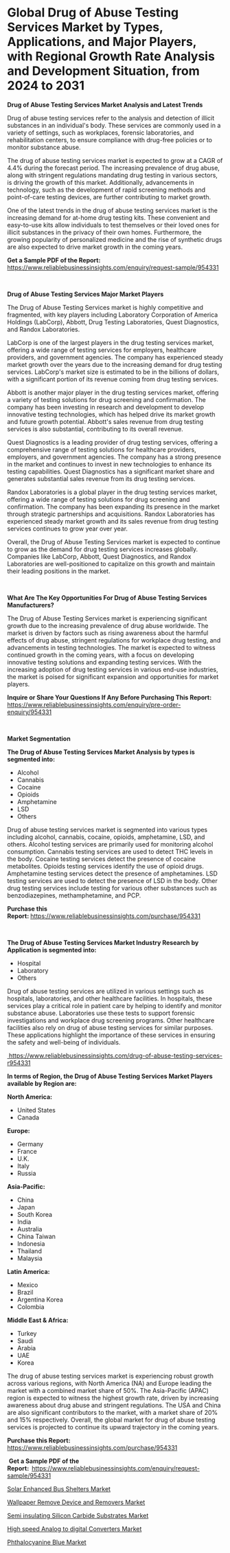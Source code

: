 <p><h1>Global Drug of Abuse Testing Services Market by Types, Applications, and Major Players, with Regional Growth Rate Analysis and Development Situation, from 2024 to 2031</h1></p><p><strong>Drug of Abuse Testing Services Market Analysis and Latest Trends</strong></p>
<p><p>Drug of abuse testing services refer to the analysis and detection of illicit substances in an individual's body. These services are commonly used in a variety of settings, such as workplaces, forensic laboratories, and rehabilitation centers, to ensure compliance with drug-free policies or to monitor substance abuse.</p><p>The drug of abuse testing services market is expected to grow at a CAGR of 4.4% during the forecast period. The increasing prevalence of drug abuse, along with stringent regulations mandating drug testing in various sectors, is driving the growth of this market. Additionally, advancements in technology, such as the development of rapid screening methods and point-of-care testing devices, are further contributing to market growth.</p><p>One of the latest trends in the drug of abuse testing services market is the increasing demand for at-home drug testing kits. These convenient and easy-to-use kits allow individuals to test themselves or their loved ones for illicit substances in the privacy of their own homes. Furthermore, the growing popularity of personalized medicine and the rise of synthetic drugs are also expected to drive market growth in the coming years.</p></p>
<p><strong>Get a Sample PDF of the Report:&nbsp;</strong> <a href="https://www.reliablebusinessinsights.com/enquiry/request-sample/954331">https://www.reliablebusinessinsights.com/enquiry/request-sample/954331</a></p>
<p>&nbsp;</p>
<p><strong>Drug of Abuse Testing Services Major Market Players</strong></p>
<p><p>The Drug of Abuse Testing Services market is highly competitive and fragmented, with key players including Laboratory Corporation of America Holdings (LabCorp), Abbott, Drug Testing Laboratories, Quest Diagnostics, and Randox Laboratories. </p><p>LabCorp is one of the largest players in the drug testing services market, offering a wide range of testing services for employers, healthcare providers, and government agencies. The company has experienced steady market growth over the years due to the increasing demand for drug testing services. LabCorp's market size is estimated to be in the billions of dollars, with a significant portion of its revenue coming from drug testing services.</p><p>Abbott is another major player in the drug testing services market, offering a variety of testing solutions for drug screening and confirmation. The company has been investing in research and development to develop innovative testing technologies, which has helped drive its market growth and future growth potential. Abbott's sales revenue from drug testing services is also substantial, contributing to its overall revenue.</p><p>Quest Diagnostics is a leading provider of drug testing services, offering a comprehensive range of testing solutions for healthcare providers, employers, and government agencies. The company has a strong presence in the market and continues to invest in new technologies to enhance its testing capabilities. Quest Diagnostics has a significant market share and generates substantial sales revenue from its drug testing services.</p><p>Randox Laboratories is a global player in the drug testing services market, offering a wide range of testing solutions for drug screening and confirmation. The company has been expanding its presence in the market through strategic partnerships and acquisitions. Randox Laboratories has experienced steady market growth and its sales revenue from drug testing services continues to grow year over year.</p><p>Overall, the Drug of Abuse Testing Services market is expected to continue to grow as the demand for drug testing services increases globally. Companies like LabCorp, Abbott, Quest Diagnostics, and Randox Laboratories are well-positioned to capitalize on this growth and maintain their leading positions in the market.</p></p>
<p>&nbsp;</p>
<p><strong>What Are The Key Opportunities For Drug of Abuse Testing Services Manufacturers?</strong></p>
<p><p>The Drug of Abuse Testing Services market is experiencing significant growth due to the increasing prevalence of drug abuse worldwide. The market is driven by factors such as rising awareness about the harmful effects of drug abuse, stringent regulations for workplace drug testing, and advancements in testing technologies. The market is expected to witness continued growth in the coming years, with a focus on developing innovative testing solutions and expanding testing services. With the increasing adoption of drug testing services in various end-use industries, the market is poised for significant expansion and opportunities for market players.</p></p>
<p><strong>Inquire or Share Your Questions If Any Before Purchasing This Report:</strong> <a href="https://www.reliablebusinessinsights.com/enquiry/pre-order-enquiry/954331">https://www.reliablebusinessinsights.com/enquiry/pre-order-enquiry/954331</a></p>
<p>&nbsp;</p>
<p><strong>Market Segmentation</strong></p>
<p><strong>The Drug of Abuse Testing Services Market Analysis by types is segmented into:</strong></p>
<p><ul><li>Alcohol</li><li>Cannabis</li><li>Cocaine</li><li>Opioids</li><li>Amphetamine</li><li>LSD</li><li>Others</li></ul></p>
<p><p>Drug of abuse testing services market is segmented into various types including alcohol, cannabis, cocaine, opioids, amphetamine, LSD, and others. Alcohol testing services are primarily used for monitoring alcohol consumption. Cannabis testing services are used to detect THC levels in the body. Cocaine testing services detect the presence of cocaine metabolites. Opioids testing services identify the use of opioid drugs. Amphetamine testing services detect the presence of amphetamines. LSD testing services are used to detect the presence of LSD in the body. Other drug testing services include testing for various other substances such as benzodiazepines, methamphetamine, and PCP.</p></p>
<p><strong>Purchase this Report:&nbsp;</strong><a href="https://www.reliablebusinessinsights.com/purchase/954331">https://www.reliablebusinessinsights.com/purchase/954331</a></p>
<p>&nbsp;</p>
<p><strong>The Drug of Abuse Testing Services Market Industry Research by Application is segmented into:</strong></p>
<p><ul><li>Hospital</li><li>Laboratory</li><li>Others</li></ul></p>
<p><p>Drug of abuse testing services are utilized in various settings such as hospitals, laboratories, and other healthcare facilities. In hospitals, these services play a critical role in patient care by helping to identify and monitor substance abuse. Laboratories use these tests to support forensic investigations and workplace drug screening programs. Other healthcare facilities also rely on drug of abuse testing services for similar purposes. These applications highlight the importance of these services in ensuring the safety and well-being of individuals.</p></p>
<p><a href="https://www.reliablebusinessinsights.com/drug-of-abuse-testing-services-r954331">&nbsp;https://www.reliablebusinessinsights.com/drug-of-abuse-testing-services-r954331</a></p>
<p><strong>In terms of Region, the Drug of Abuse Testing Services Market Players available by Region are:</strong></p>
<p>
    <p> <strong> North America: </strong>
        <ul>
            <li>United States</li>
            <li>Canada</li>
        </ul>
        </p> 
    <p> <strong> Europe: </strong>
        <ul>
            <li>Germany</li>
            <li>France</li>
            <li>U.K.</li>
            <li>Italy</li>
            <li>Russia</li>
        </ul>
        </p> 
    <p> <strong> Asia-Pacific: </strong>
        <ul>
            <li>China</li>
            <li>Japan</li>
            <li>South Korea</li>
            <li>India</li>
            <li>Australia</li>
            <li>China Taiwan</li>
            <li>Indonesia</li>
            <li>Thailand</li>
            <li>Malaysia</li>
        </ul>
        </p> 
    <p> <strong> Latin America: </strong>
        <ul>
            <li>Mexico</li>
            <li>Brazil</li>
            <li>Argentina Korea</li>
            <li>Colombia</li>
        </ul>
        </p> 
    <p> <strong> Middle East & Africa: </strong>
        <ul>
            <li>Turkey</li>
            <li>Saudi</li>
            <li>Arabia</li>
            <li>UAE</li>
            <li>Korea</li>
        </ul>
    </p>
    </p>
<p><p>The drug of abuse testing services market is experiencing robust growth across various regions, with North America (NA) and Europe leading the market with a combined market share of 50%. The Asia-Pacific (APAC) region is expected to witness the highest growth rate, driven by increasing awareness about drug abuse and stringent regulations. The USA and China are also significant contributors to the market, with a market share of 20% and 15% respectively. Overall, the global market for drug of abuse testing services is projected to continue its upward trajectory in the coming years.</p></p>
<p><strong>Purchase this Report: </strong><a href="https://www.reliablebusinessinsights.com/purchase/954331">https://www.reliablebusinessinsights.com/purchase/954331</a></p>
<p>&nbsp;<strong>Get a Sample PDF of the Report:&nbsp;&nbsp;</strong><a href="https://www.reliablebusinessinsights.com/enquiry/request-sample/954331">https://www.reliablebusinessinsights.com/enquiry/request-sample/954331</a></p>
<p><strong></strong></p>
<p><p><a href="https://github.com/ZackaryHalvorson2023/Market-Research-Report-List-2/blob/main/solar-enhanced-bus-shelters-market.md">Solar Enhanced Bus Shelters Market</a></p><p><a href="https://github.com/AnnChovey2023/Market-Research-Report-List-2/blob/main/wallpaper-remove-device-and-removers-market.md">Wallpaper Remove Device and Removers Market</a></p><p><a href="https://www.linkedin.com/pulse/semi-insulating-silicon-carbide-substrates-market-size--uomse?trackingId=6wsAGptyQwCZZi7NOqA1DA%3D%3D">Semi insulating Silicon Carbide Substrates Market</a></p><p><a href="https://www.linkedin.com/pulse/emerging-trends-high-speed-analog-digital-converters-market-ymute?trackingId=AZmXsm0STZKF9eIGpq4%2BsA%3D%3D">High speed Analog to digital Converters Market</a></p><p><a href="https://www.linkedin.com/pulse/global-phthalocyanine-blue-market-opportunities-forecast-period-vdsjf?trackingId=T0f%2FRDThSuify6gAQhGWEA%3D%3D">Phthalocyanine Blue Market</a></p></p>
